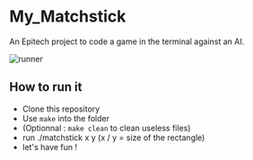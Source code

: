 # My_Matchstick

An Epitech project to code a game in the terminal against an AI.

![runner](https://i.imgur.com/2BmC9Pz.png)

## How to run it

- Clone this repository
- Use ``make`` into the folder
- (Optionnal : ``make clean`` to clean useless files)
- run ./matchstick x y (x / y = size of the rectangle)
- let's have fun !
